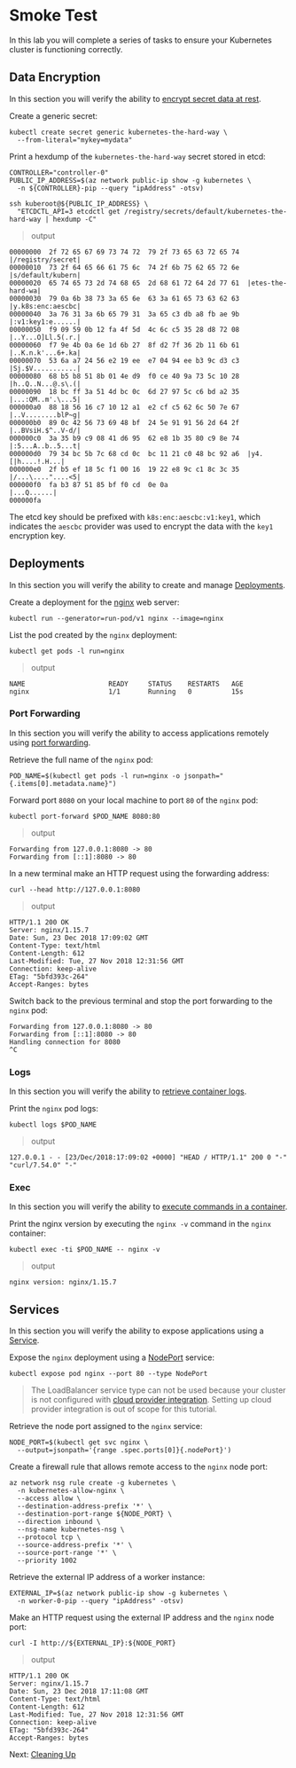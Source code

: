 # Smoke Test

In this lab you will complete a series of tasks to ensure your Kubernetes cluster is functioning correctly.

## Data Encryption

In this section you will verify the ability to [encrypt secret data at rest](https://kubernetes.io/docs/tasks/administer-cluster/encrypt-data/#verifying-that-data-is-encrypted).

Create a generic secret:

```shell
kubectl create secret generic kubernetes-the-hard-way \
  --from-literal="mykey=mydata"
```

Print a hexdump of the `kubernetes-the-hard-way` secret stored in etcd:

```shell
CONTROLLER="controller-0"
PUBLIC_IP_ADDRESS=$(az network public-ip show -g kubernetes \
  -n ${CONTROLLER}-pip --query "ipAddress" -otsv)

ssh kuberoot@${PUBLIC_IP_ADDRESS} \
  "ETCDCTL_API=3 etcdctl get /registry/secrets/default/kubernetes-the-hard-way | hexdump -C"
```

> output

```shell
00000000  2f 72 65 67 69 73 74 72  79 2f 73 65 63 72 65 74  |/registry/secret|
00000010  73 2f 64 65 66 61 75 6c  74 2f 6b 75 62 65 72 6e  |s/default/kubern|
00000020  65 74 65 73 2d 74 68 65  2d 68 61 72 64 2d 77 61  |etes-the-hard-wa|
00000030  79 0a 6b 38 73 3a 65 6e  63 3a 61 65 73 63 62 63  |y.k8s:enc:aescbc|
00000040  3a 76 31 3a 6b 65 79 31  3a 65 c3 db a8 fb ae 9b  |:v1:key1:e......|
00000050  f9 09 59 0b 12 fa 4f 5d  4c 6c c5 35 28 d8 72 08  |..Y...O]Ll.5(.r.|
00000060  f7 9e 4b 0a 6e 1d 6b 27  8f d2 7f 36 2b 11 6b 61  |..K.n.k'...6+.ka|
00000070  53 6a a7 24 56 e2 19 ee  e7 04 94 ee b3 9c d3 c3  |Sj.$V...........|
00000080  68 b5 b8 51 8b 01 4e d9  f0 ce 40 9a 73 5c 10 28  |h..Q..N...@.s\.(|
00000090  18 bc ff 3a 51 4d bc 0c  6d 27 97 5c c6 bd a2 35  |...:QM..m'.\...5|
000000a0  88 18 56 16 c7 10 12 a1  e2 cf c5 62 6c 50 7e 67  |..V........blP~g|
000000b0  89 0c 42 56 73 69 48 bf  24 5e 91 91 56 2d 64 2f  |..BVsiH.$^..V-d/|
000000c0  3a 35 b9 c9 08 41 d6 95  62 e8 1b 35 80 c9 8e 74  |:5...A..b..5...t|
000000d0  79 34 bc 5b 7c 68 cd 0c  bc 11 21 c0 48 bc 92 a6  |y4.[|h....!.H...|
000000e0  2f b5 ef 18 5c f1 00 16  19 22 e8 9c c1 8c 3c 35  |/...\...."....<5|
000000f0  fa b3 87 51 85 bf f0 cd  0e 0a                    |...Q......|
000000fa
```

The etcd key should be prefixed with `k8s:enc:aescbc:v1:key1`, which indicates the `aescbc` provider was used to encrypt the data with the `key1` encryption key.

## Deployments

In this section you will verify the ability to create and manage [Deployments](https://kubernetes.io/docs/concepts/workloads/controllers/deployment/).

Create a deployment for the [nginx](https://nginx.org/en/) web server:

```shell
kubectl run --generator=run-pod/v1 nginx --image=nginx
```

List the pod created by the `nginx` deployment:

```shell
kubectl get pods -l run=nginx
```

> output

```shell
NAME                     READY     STATUS    RESTARTS   AGE
nginx                    1/1       Running   0          15s
```

### Port Forwarding

In this section you will verify the ability to access applications remotely using [port forwarding](https://kubernetes.io/docs/tasks/access-application-cluster/port-forward-access-application-cluster/).

Retrieve the full name of the `nginx` pod:

```shell
POD_NAME=$(kubectl get pods -l run=nginx -o jsonpath="{.items[0].metadata.name}")
```

Forward port `8080` on your local machine to port `80` of the `nginx` pod:

```shell
kubectl port-forward $POD_NAME 8080:80
```

> output

```shell
Forwarding from 127.0.0.1:8080 -> 80
Forwarding from [::1]:8080 -> 80
```

In a new terminal make an HTTP request using the forwarding address:

```shell
curl --head http://127.0.0.1:8080
```

> output

```shell
HTTP/1.1 200 OK
Server: nginx/1.15.7
Date: Sun, 23 Dec 2018 17:09:02 GMT
Content-Type: text/html
Content-Length: 612
Last-Modified: Tue, 27 Nov 2018 12:31:56 GMT
Connection: keep-alive
ETag: "5bfd393c-264"
Accept-Ranges: bytes
```

Switch back to the previous terminal and stop the port forwarding to the `nginx` pod:

```shell
Forwarding from 127.0.0.1:8080 -> 80
Forwarding from [::1]:8080 -> 80
Handling connection for 8080
^C
```

### Logs

In this section you will verify the ability to [retrieve container logs](https://kubernetes.io/docs/concepts/cluster-administration/logging/).

Print the `nginx` pod logs:

```shell
kubectl logs $POD_NAME
```

> output

```shell
127.0.0.1 - - [23/Dec/2018:17:09:02 +0000] "HEAD / HTTP/1.1" 200 0 "-" "curl/7.54.0" "-"
```

### Exec

In this section you will verify the ability to [execute commands in a container](https://kubernetes.io/docs/tasks/debug-application-cluster/get-shell-running-container/#running-individual-commands-in-a-container).

Print the nginx version by executing the `nginx -v` command in the `nginx` container:

```shell
kubectl exec -ti $POD_NAME -- nginx -v
```

> output

```shell
nginx version: nginx/1.15.7
```

## Services

In this section you will verify the ability to expose applications using a [Service](https://kubernetes.io/docs/concepts/services-networking/service/).

Expose the `nginx` deployment using a [NodePort](https://kubernetes.io/docs/concepts/services-networking/service/#type-nodeport) service:

```shell
kubectl expose pod nginx --port 80 --type NodePort
```

> The LoadBalancer service type can not be used because your cluster is not configured with [cloud provider integration](https://kubernetes.io/docs/getting-started-guides/scratch/#cloud-provider). Setting up cloud provider integration is out of scope for this tutorial.

Retrieve the node port assigned to the `nginx` service:

```shell
NODE_PORT=$(kubectl get svc nginx \
  --output=jsonpath='{range .spec.ports[0]}{.nodePort}')
```

Create a firewall rule that allows remote access to the `nginx` node port:

```shell
az network nsg rule create -g kubernetes \
  -n kubernetes-allow-nginx \
  --access allow \
  --destination-address-prefix '*' \
  --destination-port-range ${NODE_PORT} \
  --direction inbound \
  --nsg-name kubernetes-nsg \
  --protocol tcp \
  --source-address-prefix '*' \
  --source-port-range '*' \
  --priority 1002
```

Retrieve the external IP address of a worker instance:

```shell
EXTERNAL_IP=$(az network public-ip show -g kubernetes \
  -n worker-0-pip --query "ipAddress" -otsv)
```

Make an HTTP request using the external IP address and the `nginx` node port:

```shell
curl -I http://${EXTERNAL_IP}:${NODE_PORT}
```

> output

```shell
HTTP/1.1 200 OK
Server: nginx/1.15.7
Date: Sun, 23 Dec 2018 17:11:08 GMT
Content-Type: text/html
Content-Length: 612
Last-Modified: Tue, 27 Nov 2018 12:31:56 GMT
Connection: keep-alive
ETag: "5bfd393c-264"
Accept-Ranges: bytes
```

Next: [Cleaning Up](14-cleanup.md)
